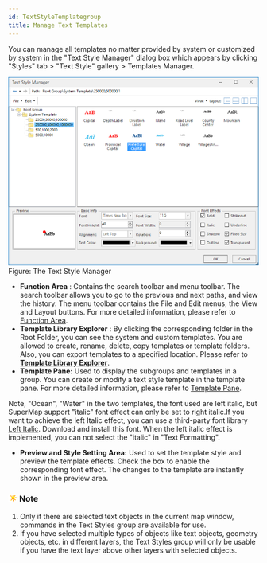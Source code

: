```yaml
---
id: TextStyleTemplategroup
title: Manage Text Templates
---
```

You can manage all templates no matter provided by system or customized by system in the "Text Style Manager" dialog box which appears by clicking "Styles" tab > "Text Style" gallery > Templates Manager.

![](img-en/TemplateManager.png)  
Figure: The Text Style Manager  

* **Function Area** : Contains the search toolbar and menu toolbar. The search toolbar allows you to go to the previous and next paths, and view the history. The menu toolbar contains the File and Edit menus, the View and Layout buttons. For more detailed information, please refer to [Function Area](TextStyleManageFunction.htm).
* **Template Library Explorer** : By clicking the corresponding folder in the Root Folder, you can see the system and custom templates. You are allowed to create, rename, delete, copy templates or template folders. Also, you can export templates to a specified location. Please refer to [**Template Library Explorer**](TextStyleFolderMange.htm).
* **Template Pane:** Used to display the subgroups and templates in a group. You can create or modify a text style template in the template pane. For more detailed information, please refer to [Template Pane](TextStyleMangeBrowse.htm). 

Note, "Ocean", "Water" in the two templates, the font used are left italic, but SuperMap support "italic" font effect can only be set to right italic.If you want to achieve the left Italic effect, you can use a third-party font library [Left Italic](img/leftItalic.rar). Download and install this font. When the left italic effect is implemented, you can not select the "italic" in "Text Formatting".

* **Preview and Style Setting Area:** Used to set the template style and preview the template effects. Check the box to enable the corresponding font effect. The changes to the template are instantly shown in the preview area. 

### ![](../../img/note.png)Note

1. Only if there are selected text objects in the current map window, commands in the Text Styles group are available for use.
2. If you have selected multiple types of objects like text objects, geometry objects, etc. in different layers, the Text Styles group will only be usable if you have the text layer above other layers with selected objects.